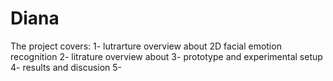 # Diana
The project covers:
1- lutrarture overview about 2D facial emotion recognition 
2- litrature overview about 
3- prototype and experimental setup 
4- results and discusion 
5- 
